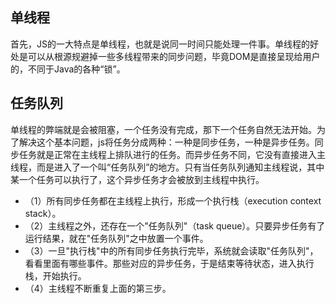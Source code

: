 ## 单线程
首先，JS的一大特点是单线程，也就是说同一时间只能处理一件事。单线程的好处是可以从根源规避掉一些多线程带来的同步问题，毕竟DOM是直接呈现给用户的，不同于Java的各种“锁”。

## 任务队列
单线程的弊端就是会被阻塞，一个任务没有完成，那下一个任务自然无法开始。为了解决这个基本问题，js将任务分成两种：一种是同步任务，一种是异步任务。同步任务就是正常在主线程上排队进行的任务。而异步任务不同，它没有直接进入主线程，而是进入了一个叫“任务队列”的地方。只有当任务队列通知主线程说，其中某一个任务可以执行了，这个异步任务才会被放到主线程中执行。
- （1）所有同步任务都在主线程上执行，形成一个执行栈（execution context stack）。
- （2）主线程之外，还存在一个"任务队列"（task queue）。只要异步任务有了运行结果，就在"任务队列"之中放置一个事件。
- （3）一旦"执行栈"中的所有同步任务执行完毕，系统就会读取"任务队列"，看看里面有哪些事件。那些对应的异步任务，于是结束等待状态，进入执行栈，开始执行。
- （4）主线程不断重复上面的第三步。
